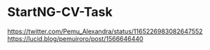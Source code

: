 # StartNG-CV-Task
https://twitter.com/Pemu_Alexandra/status/1165226983082647552
https://lucid.blog/pemuiroro/post/1566646440
